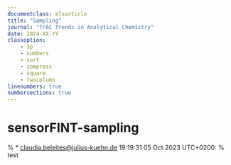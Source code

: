```yaml
---
documentclass: elsarticle
title: "Sampling"
journal: "TrAC Trends in Analytical Chemistry"
date: 2024-XX-YY
classoption: 
    - 3p 
    - numbers 
    - sort 
    - compress 
    - square 
    - twocolumn
linenumbers: true
numbersections: true
---
```


# sensorFINT-sampling


% * <claudia.beleites@julius-kuehn.de> 19:19:31 05 Oct 2023 UTC+0200:
% test
